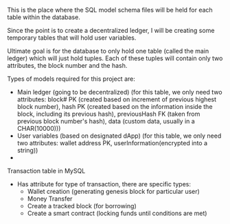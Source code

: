 This is the place where the SQL model schema files will be held for each table within the database.

Since the point is to create a decentralized ledger, I will be creating some temporary tables that will hold user variables.

Ultimate goal is for the database to only hold one table (called the main ledger) which will just hold tuples. Each of these tuples will contain
only two attributes, the block number and the hash.

Types of models required for this project are:
- Main ledger (going to be decentralized) (for this table, we only need two attributes: block# PK (created based on increment of previous highest block number), hash PK (created based on the information inside the block, including its previous hash), previousHash FK (taken from previous block number's hash), data (custom data, usually in a CHAR(10000)))
- User variables (based on designated dApp) (for this table, we only need two attributes: wallet address PK, userInformation(encrypted into a string))
- 


Transaction table in MySQL
- Has attribute for type of transaction, there are specific types:
    - Wallet creation (generating genesis block for particular user)
    - Money Transfer
    - Create a tracked block (for borrowing)
    - Create a smart contract (locking funds until conditions are met)